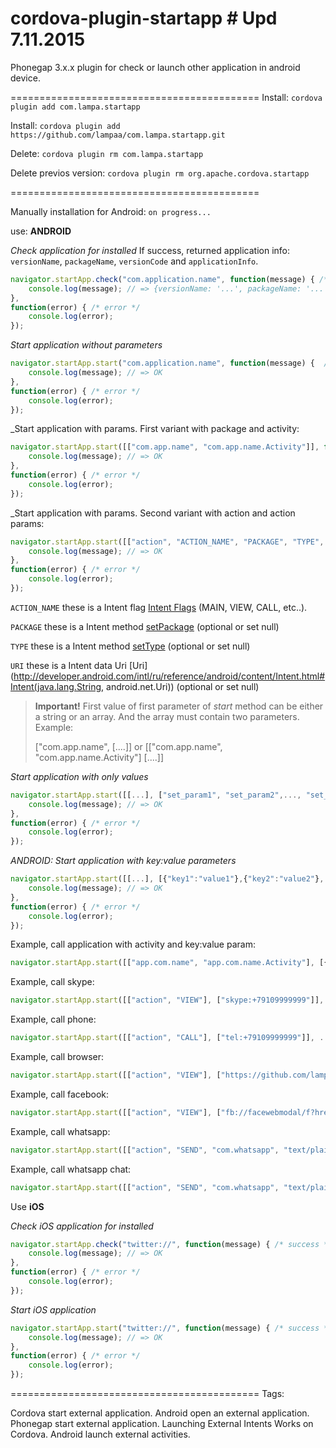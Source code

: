 cordova-plugin-startapp # Upd 7.11.2015
===========================================================================

Phonegap 3.x.x plugin for check or launch other application in android device.

===========================================
Install: ```cordova plugin add com.lampa.startapp```

Install: ```cordova plugin add https://github.com/lampaa/com.lampa.startapp.git```

Delete:  ```cordova plugin rm com.lampa.startapp```

Delete previos version:  ```cordova plugin rm org.apache.cordova.startapp```

===========================================

Manually installation for Android:
```on progress...```

use:  **ANDROID**



_Check application for installed_
If success, returned application info: `versionName`, `packageName`, `versionCode` and `applicationInfo`.
```js
navigator.startApp.check("com.application.name", function(message) { /* success */
	console.log(message); // => {versionName: '...', packageName: '...', ...}
}, 
function(error) { /* error */
	console.log(error);
});
```

_Start application without parameters_

```js
navigator.startApp.start("com.application.name", function(message) {  /* success */
	console.log(message); // => OK
}, 
function(error) { /* error */
	console.log(error);
});
```

_Start application with params. First variant with package and activity:
```js
navigator.startApp.start([["com.app.name", "com.app.name.Activity"]], function(message) { /* success */
	console.log(message); // => OK
}, 
function(error) { /* error */
	console.log(error);
});
```
_Start application with params. Second variant with action and action params:
```js
navigator.startApp.start([["action", "ACTION_NAME", "PACKAGE", "TYPE", "URI"]], function(message) { /* success */
	console.log(message); // => OK
}, 
function(error) { /* error */
	console.log(error);
});
```
`ACTION_NAME` these is a Intent flag [Intent Flags](http://developer.android.com/reference/android/content/Intent.html) (MAIN, VIEW, CALL, etc..).

`PACKAGE` these is a Intent method [setPackage](http://developer.android.com/intl/ru/reference/android/content/Intent.html#setPackage(java.lang.String)) (optional or set null)

`TYPE` these is a Intent method [setType](http://developer.android.com/intl/ru/reference/android/content/Intent.html#setType(java.lang.String)) (optional or set null)

`URI` these is a Intent data Uri [Uri](http://developer.android.com/intl/ru/reference/android/content/Intent.html#Intent(java.lang.String, android.net.Uri)) (optional or set null)


> **Important!** First value of first parameter of _start_ method can be either a string or an array. And the array must contain two parameters. Example:
> 
> ["com.app.name", [....]] or [["com.app.name", "com.app.name.Activity"] [....]]


_Start application with only values_

```js
navigator.startApp.start([[...], ["set_param1", "set_param2",..., "set_paramN"]], function(message) { /* success */
	console.log(message); // => OK
}, 
function(error) { /* error */
	console.log(error);
});
```
_ANDROID: Start application with key:value parameters_

```js
navigator.startApp.start([[...], [{"key1":"value1"},{"key2":"value2"}, {...}, {"keyN":"valueN"}]], function(message) { /* success */
	console.log(message); // => OK
}, 
function(error) { /* error */
	console.log(error);
});
```
Example, call application with activity and key:value param:

```js
navigator.startApp.start([["app.com.name", "app.com.name.Activity"], [{"product_id":"100"}]], ...);
```



Example, call skype:
```js
navigator.startApp.start([["action", "VIEW"], ["skype:+79109999999"]], ...);
```
Example, call phone:
```js
navigator.startApp.start([["action", "CALL"], ["tel:+79109999999"]], ...);
```
Example, call browser:
```js
navigator.startApp.start([["action", "VIEW"], ["https://github.com/lampaa"]], ...);
```
Example, call facebook:
```js
navigator.startApp.start([["action", "VIEW"], ["fb://facewebmodal/f?href=https://www.facebook.com/GitHub"]], ...);
```
Example, call whatsapp:
```js
navigator.startApp.start([["action", "SEND", "com.whatsapp", "text/plain"], [{"android.intent.extra.TEXT":"Text..."}]], ...);
```
Example, call whatsapp chat:
```js
navigator.startApp.start([["action", "SEND", "com.whatsapp", "text/plain", "+79123456789"], [{"android.intent.extra.TEXT":"Text..."}, {"chat", true}]], ...);
```



Use **iOS**

_Check iOS application for installed_

```js
navigator.startApp.check("twitter://", function(message) { /* success */
	console.log(message); // => OK
}, 
function(error) { /* error */
	console.log(error);
});
```

_Start iOS application_

```js
navigator.startApp.start("twitter://", function(message) { /* success */
	console.log(message); // => OK
}, 
function(error) { /* error */
	console.log(error);
});
```
===========================================
Tags: 

Cordova start external application.
Android open an external application.
Phonegap start external application.
Launching External Intents Works on Cordova.
Android launch external activities.
